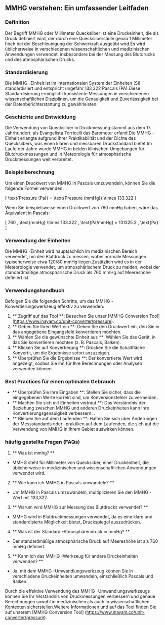 ## MMHG verstehen: Ein umfassender Leitfaden

### Definition
Der Begriff MMHG oder Millimeter Quecksilber ist eine Druckeinheit, die als Druck definiert wird, der durch eine Quecksilbersäule genau 1 Millimeter hoch bei der Beschleunigung der Schwerkraft ausgeübt wird.Es wird üblicherweise in verschiedenen wissenschaftlichen und medizinischen Anwendungen verwendet, insbesondere bei der Messung des Blutdrucks und des atmosphärischen Drucks.

### Standardisierung
Die MMHG -Einheit ist im internationalen System der Einheiten (SI) standardisiert und entspricht ungefähr 133,322 Pascals (PA).Diese Standardisierung ermöglicht konsistente Messungen in verschiedenen wissenschaftlichen Disziplinen, um die Genauigkeit und Zuverlässigkeit bei der Datenberichterstattung zu gewährleisten.

### Geschichte und Entwicklung
Die Verwendung von Quecksilber in Druckmessung stammt aus dem 17. Jahrhundert, als Evangelista Torricelli das Barometer erfand.Die MMHG -Einheit erlangte aufgrund ihrer Praktikabilität und der Dichte des Quecksilbers, was einen klaren und messbaren Druckstandard bietet.Im Laufe der Jahre wurde MMHG in beiden klinischen Umgebungen für Blutdruckmessungen und in Meteorologie für atmosphärische Druckmessungen weit verbreitet.

### Beispielberechnung
Um einen Druckwert von MMHG in Pascals umzuwandeln, können Sie die folgende Formel verwenden:

\[ \text{Pressure (Pa)} = \text{Pressure (mmHg)} \times 133.322 \]

Wenn Sie beispielsweise einen Druckwert von 760 mmHg haben, wäre das Äquivalent in Pascals:

\[ 760 \, \text{mmHg} \times 133.322 \, \text{Pa/mmHg} = 101325.2 \, \text{Pa} \]

### Verwendung der Einheiten
Die MMHG -Einheit wird hauptsächlich im medizinischen Bereich verwendet, um den Blutdruck zu messen, wobei normale Messungen typischerweise etwa 120/80 mmHg liegen.Zusätzlich wird es in der Meteorologie verwendet, um atmosphärischem Druck zu melden, wobei der standardmäßige atmosphärische Druck als 760 mmHg auf Meereshöhe definiert ist.

### Verwendungshandbuch
Befolgen Sie die folgenden Schritte, um das MMHG -Konvertierungswerkzeug effektiv zu verwenden:
1. ** Zugriff auf das Tool **: Besuchen Sie unser [MMHG Conversion Tool] (https://www.inayam.co/unit-converter/pressure).
2. ** Geben Sie Ihren Wert ein **: Geben Sie den Druckwert ein, den Sie in das angegebene Eingangsfeld konvertieren möchten.
3. ** Wählen Sie die gewünschte Einheit aus **: Wählen Sie das Gerät, in das Sie konvertieren möchten (z. B. Pascals, Balken).
4. ** Klicken Sie auf Konvertierung **: Drücken Sie die Schaltfläche Konvertit, um die Ergebnisse sofort anzuzeigen.
5. ** Überprüfen Sie die Ergebnisse **: Der konvertierte Wert wird angezeigt, sodass Sie ihn für Ihre Berechnungen oder Analysen verwenden können.

### Best Practices für einen optimalen Gebrauch
- ** Überprüfen Sie Ihre Eingaben **: Stellen Sie sicher, dass die eingegebenen Werte korrekt sind, um Konversionsfehler zu vermeiden.
- ** Machen Sie sich mit Einheiten vertraut **: Das Verständnis der Beziehung zwischen MMHG und anderen Druckeinheiten kann Ihre Konvertierungsgenauigkeit verbessern.
.
- ** Bleiben Sie auf dem Laufenden **: Halten Sie sich über Änderungen der Messstandards oder -praktiken auf dem Laufenden, die sich auf die Verwendung von MMHG in Ihrem Gebiet auswirken können.

### häufig gestellte Fragen (FAQs)

1. ** Was ist mmhg? **
- MMHG steht für Millimeter von Quecksilber, einer Druckeinheit, die üblicherweise in medizinischen und wissenschaftlichen Anwendungen verwendet wird.

2. ** Wie kann ich MMHG in Pascals umwandeln? **
- Um MMHG in Pascals umzuwandeln, multiplizieren Sie den MMHG -Wert mit 133,322.

3. ** Warum wird MMHG zur Messung des Blutdrucks verwendet? **
- MMHG wird in Blutdruckmessungen verwendet, da es eine klare und standardisierte Möglichkeit bietet, Druckspiegel auszudrücken.

4. ** Was ist der Standard -Atmosphärendruck in mmHg? **
- Der standardmäßige atmosphärische Druck auf Meereshöhe ist als 760 mmHg definiert.

5. ** Kann ich das MMHG -Werkzeug für andere Druckeinheiten verwenden? **
- Ja, mit dem MMHG -Umwandlungswerkzeug können Sie in verschiedene Druckeinheiten umwandeln, einschließlich Pascals und Balken.

Durch die effektive Verwendung des MMHG -Umwandlungswerkzeugs können Sie Ihr Verständnis von Druckmessungen verbessern und genaue Berechnungen sowohl in medizinischen als auch in wissenschaftlichen Kontexten sicherstellen.Weitere Informationen und auf das Tool finden Sie auf unserem [MMHG Conversion Tool] (https://www.inayam.co/unit-converter/pressure).